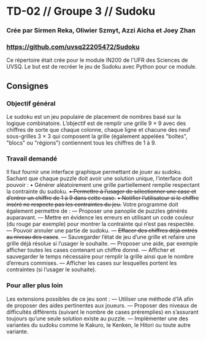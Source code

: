 # TD-02 // Groupe 3 // Sudoku
### Crée par Sirmen Reka, Oliwier Szmyt, Azzi Aicha et Joey Zhan
### https://github.com/uvsq22205472/Sudoku
Ce répertoire était crée pour le module IN200 de l'UFR des Sciences de UVSQ.
Le but est de recréer le jeu de Sudoku avec Python pour ce module.

## Consignes
### Objectif général
Le sudoku est un jeu populaire de placement de nombres basé sur la logique combinatoire. L’objectif est
de remplir une grille 9 × 9 avec des chiffres de sorte que chaque colonne, chaque ligne et chacune des neuf
sous-grilles 3 × 3 qui composent la grille (également appelées "boîtes", "blocs" ou "régions") contiennent
tous les chiffres de 1 à 9.

### Travail demandé
Il faut fournir une interface graphique permettant de jouer au sudoku. Sachant que chaque puzzle doit
avoir une solution unique, l’interface doit pouvoir :
• Générer aléatoirement une grille partiellement remplie respectant la contrainte du sudoku.
~~• Permettre à l’usager de sélectionner une case et d’entrer un chiffre de 1 à 9 dans cette case.~~
~~• Notifier l’utilisateur si le chiffre inséré ne respecte pas les contraintes du jeu.~~
Votre programme doit également permettre de :
— Proposer une panoplie de puzzles générés auparavant.
— Mettre en évidence les erreurs en utilisant un code couleur (du rouge par exemple) pour montrer la contrainte qui n’est pas respectée.
— Pouvoir annuler une partie de sudoku.
— ~~Effacer des chiffres déjà entrés au niveau des cases~~.
— Sauvegarder l’état de jeu d’une grille et refaire une grille déjà résolue si l’usager le souhaite.
— Proposer une aide, par exemple afficher toutes les cases contenant un chiffre donné.
— Afficher et sauvegarder le temps nécessaire pour remplir la grille ainsi que le nombre d’erreurs commises.
— Afficher les cases sur lesquelles portent les contraintes (si l’usager le souhaite).

### Pour aller plus loin
Les extensions possibles de ce jeu sont :
— Utiliser une méthode d’IA afin de proposer des aides pertinentes aux joueurs.
— Proposer des niveaux de difficultés différents (suivant le nombre de cases préremplies) en s’assurant
toujours qu’une seule solution existe au puzzle.
— Implémenter une des variantes du sudoku comme le Kakuro, le Kenken, le Hitori ou toute autre
variante.